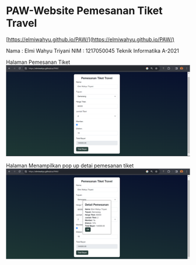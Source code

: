 # PAW-Website Pemesanan Tiket Travel

[https://elmiwahyu.github.io/PAW/](https://elmiwahyu.github.io/PAW/)

Nama : Elmi Wahyu Triyani
NIM  : 1217050045
Teknik Informatika A-2021

Halaman Pemesanan Tiket
![img](Screenshot1.png)

Halaman Menampilkan pop up detai pemesanan tiket
![img](Screenshot2.png)
